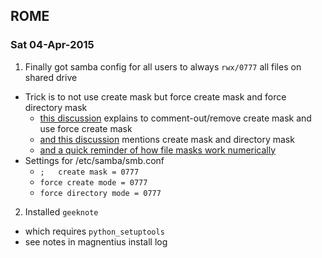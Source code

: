 ## ROME
### Sat 04-Apr-2015
1. Finally got samba config for all users to always `rwx/0777` all files on shared drive
  * Trick is to not use create mask but force create mask and force directory mask
    * [this discussion](http://serverfault.com/questions/562875/samba-default-file-creation-mask-calculation) explains to comment-out/remove create mask and use force create mask
    * [and this discussion](https://lists.samba.org/archive/samba/2003-March/063429.html) mentions create mask and directory mask
    * [and a quick reminder of how file masks work numerically](http://www.computerhope.com/unix/uchmod.htm)
  * Settings for /etc/samba/smb.conf
    * `;   create mask = 0777`
    * `force create mode = 0777`
    * `force directory mode = 0777`

2. Installed `geeknote`
  * which requires `python_setuptools`
  * see notes in magnentius install log
